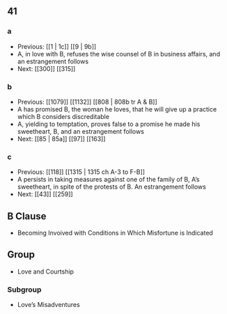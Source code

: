 ## 41
### a
- Previous: [[1 | 1c]] [[9 | 9b]] 
- A, in love with B, refuses the wise counsel of B in business affairs, and an estrangement follows
- Next: [[300]] [[315]] 

### b
- Previous: [[1079]] [[1132]] [[808 | 808b tr A &amp; B]] 
- A has promised B, the woman he loves, that he will give up a practice which B considers discreditable
- A, yielding to temptation, proves false to a promise he made his sweetheart, B, and an estrangement follows
- Next: [[85 | 85a]] [[97]] [[163]] 

### c
- Previous: [[118]] [[1315 | 1315 ch A-3 to F-B]] 
- A persists in taking measures against one of the family of B, A’s sweetheart, in spite of the protests of B. An estrangement follows
- Next: [[43]] [[259]] 

## B Clause
- Becoming Invoived with Conditions in Which Misfortune is Indicated

## Group
- Love and Courtship

### Subgroup
- Love’s Misadventures

